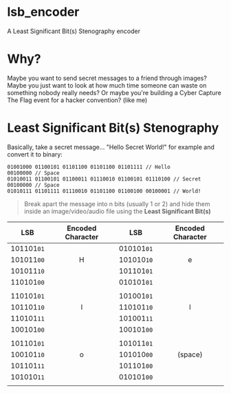 # lsb_encoder
A Least Significant Bit(s) Stenography encoder

# Why?
Maybe you want to send secret messages to a friend through images?
Maybe you just want to look at how much time someone can waste on something nobody really needs?
Or maybe you're building a Cyber Capture The Flag event for a hacker convention? (like me)

# Least Significant Bit(s) Stenography
Basically, take a secret message... "Hello Secret World!" for example and convert it to binary:
```
01001000 01100101 01101100 01101100 01101111 // Hello
00100000 // Space
01010011 01100101 01100011 01110010 01100101 01110100 // Secret
00100000 // Space
01010111 01101111 01110010 01101100 01100100 00100001 // World!
```
>Break apart the message into n bits (usually 1 or 2) and hide them inside an image/video/audio file using the **Least Significant Bit(s)**

| LSB      | Encoded Character | LSB      | Encoded Character |
|----------|:-----------------:|----------|:-----------------:|
|101101`01`|                   |010101`01`|                   | 
|101011`00`|         H         |101010`10`|         e         |
|101011`10`|                   |101101`01`|                   |
|110101`00`|                   |010101`01`|                   |
|||||
|110101`01`|                   |101001`01`|                   | 
|101101`10`|         l         |110101`10`|         l         |
|110101`11`|                   |101001`11`|                   |
|100101`00`|                   |100101`00`|                   |
|||||
|101101`01`|                   |101011`01`|                   | 
|100101`10`|         o         |101010`00`|      (space)      |
|101101`11`|                   |101101`00`|                   |
|101010`11`|                   |010101`00`|                   |
|||||